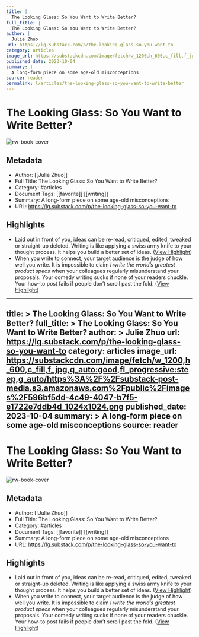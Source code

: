 ```yaml
---
title: |
  The Looking Glass: So You Want to Write Better?
full_title: |
  The Looking Glass: So You Want to Write Better?
author: |
  Julie Zhuo
url: https://lg.substack.com/p/the-looking-glass-so-you-want-to
category: articles
image_url: https://substackcdn.com/image/fetch/w_1200,h_600,c_fill,f_jpg,q_auto:good,fl_progressive:steep,g_auto/https%3A%2F%2Fsubstack-post-media.s3.amazonaws.com%2Fpublic%2Fimages%2F596bf5dd-4c49-4047-b7f5-e1722e7ddb4d_1024x1024.png
published_date: 2023-10-04
summary: |
  A long-form piece on some age-old misconceptions
source: reader
permalink: l/articles/the-looking-glass-so-you-want-to-write-better
---
```

# The Looking Glass: So You Want to Write Better?

![rw-book-cover](https://substackcdn.com/image/fetch/w_1200,h_600,c_fill,f_jpg,q_auto:good,fl_progressive:steep,g_auto/https%3A%2F%2Fsubstack-post-media.s3.amazonaws.com%2Fpublic%2Fimages%2F596bf5dd-4c49-4047-b7f5-e1722e7ddb4d_1024x1024.png)

## Metadata
- Author: [[Julie Zhuo]]
- Full Title: The Looking Glass: So You Want to Write Better?
- Category: #articles
- Document Tags: [[favorite]] [[writing]] 
- Summary: A long-form piece on some age-old misconceptions
- URL: https://lg.substack.com/p/the-looking-glass-so-you-want-to

## Highlights
- Laid out in front of you, ideas can be re-read, critiqued, edited, tweaked or straight-up deleted. Writing is like applying a swiss army knife to your thought process. It helps you build a better set of ideas. ([View Highlight](https://read.readwise.io/read/01hcvyczrss4k2z7n9qz3n7ze2))
- When you write to connect, your target audience is the judge of how well you write. It is impossible to claim *I write the world’s greatest product specs* when your colleagues regularly misunderstand your proposals. Your comedy writing sucks if none of your readers chuckle. Your how-to post fails if people don’t scroll past the fold. ([View Highlight](https://read.readwise.io/read/01hcvyfpfzv2detx8gn007nxhm))


---
title: >
  The Looking Glass: So You Want to Write Better?
full_title: >
  The Looking Glass: So You Want to Write Better?
author: >
  Julie Zhuo
url: https://lg.substack.com/p/the-looking-glass-so-you-want-to
category: articles
image_url: https://substackcdn.com/image/fetch/w_1200,h_600,c_fill,f_jpg,q_auto:good,fl_progressive:steep,g_auto/https%3A%2F%2Fsubstack-post-media.s3.amazonaws.com%2Fpublic%2Fimages%2F596bf5dd-4c49-4047-b7f5-e1722e7ddb4d_1024x1024.png
published_date: 2023-10-04
summary: >
  A long-form piece on some age-old misconceptions
source: reader
---
# The Looking Glass: So You Want to Write Better?

![rw-book-cover](https://substackcdn.com/image/fetch/w_1200,h_600,c_fill,f_jpg,q_auto:good,fl_progressive:steep,g_auto/https%3A%2F%2Fsubstack-post-media.s3.amazonaws.com%2Fpublic%2Fimages%2F596bf5dd-4c49-4047-b7f5-e1722e7ddb4d_1024x1024.png)

## Metadata
- Author: [[Julie Zhuo]]
- Full Title: The Looking Glass: So You Want to Write Better?
- Category: #articles
- Document Tags: [[favorite]] [[writing]] 
- Summary: A long-form piece on some age-old misconceptions
- URL: https://lg.substack.com/p/the-looking-glass-so-you-want-to

## Highlights
- Laid out in front of you, ideas can be re-read, critiqued, edited, tweaked or straight-up deleted. Writing is like applying a swiss army knife to your thought process. It helps you build a better set of ideas. ([View Highlight](https://read.readwise.io/read/01hcvyczrss4k2z7n9qz3n7ze2))
- When you write to connect, your target audience is the judge of how well you write. It is impossible to claim *I write the world’s greatest product specs* when your colleagues regularly misunderstand your proposals. Your comedy writing sucks if none of your readers chuckle. Your how-to post fails if people don’t scroll past the fold. ([View Highlight](https://read.readwise.io/read/01hcvyfpfzv2detx8gn007nxhm))


